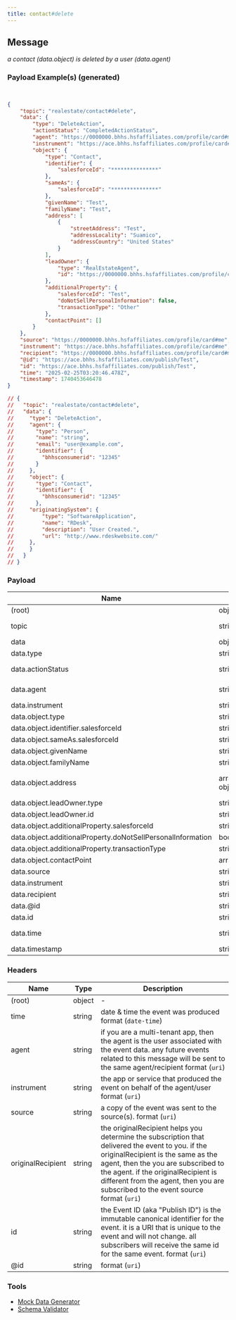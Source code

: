 ```yaml
---
title: contact#delete
---
```

## Message

*a contact (data.object) is deleted by a user (data.agent)*

### Payload Example(s) (generated)

```json


{
    "topic": "realestate/contact#delete",
    "data": {
        "type": "DeleteAction",
        "actionStatus": "CompletedActionStatus",
        "agent": "https://0000000.bhhs.hsfaffiliates.com/profile/card#me",
        "instrument": "https://ace.bhhs.hsfaffiliates.com/profile/card#me",
        "object": {
            "type": "Contact",
            "identifier": {
                "salesforceId": "***************"
            },
            "sameAs": {
                "salesforceId": "***************"
            },
            "givenName": "Test",
            "familyName": "Test",
            "address": [
                {
                    "streetAddress": "Test",
                    "addressLocality": "Suamico",
                    "addressCountry": "United States"
                }
            ],
            "leadOwner": {
                "type": "RealEstateAgent",
                "id": "https://0000000.bhhs.hsfaffiliates.com/profile/card#me"
            },
            "additionalProperty": {
                "salesforceId": "Test",
                "doNotSellPersonalInformation": false,
                "transactionType": "Other"
            },
            "contactPoint": []
        }
    },
    "source": "https://0000000.bhhs.hsfaffiliates.com/profile/card#me",
    "instrument": "https://ace.bhhs.hsfaffiliates.com/profile/card#me",
    "recipient": "https://0000000.bhhs.hsfaffiliates.com/profile/card#me",
    "@id": "https://ace.bhhs.hsfaffiliates.com/publish/Test",
    "id": "https://ace.bhhs.hsfaffiliates.com/publish/Test",
    "time": "2025-02-25T03:20:46.478Z",
    "timestamp": 1740453646478
}

// {
//   "topic": "realestate/contact#delete",
//   "data": {
//     "type": "DeleteAction",
//     "agent": {
//       "type": "Person",
//       "name": "string",
//       "email": "user@example.com",
//       "identifier": {
//         "bhhsconsumerid": "12345"
//       }
//     },
//     "object": {
//       "type": "Contact",
//       "identifier": {
//         "bhhsconsumerid": "12345"
//       },
//     "originatingSystem": {
//         "type": "SoftwareApplication",
//         "name": "RDesk",
//         "description": "User Created.",
//         "url": "http://www.rdeskwebsite.com/"
//     }, 
//     }
//   }
// }
```



### Payload

| Name | Type | Description |
|---|---|---|
| (root) | object | - |
| topic | string | const (`"realestate/contact#delete"`)  |
| data | object | - |
| data.type | string | const (`"DeleteAction"`)  |
| data.actionStatus | string | const (`"CompletedActionStatus"`) |
| data.agent |  string&lt;uri&gt;  | the user,tema or organization who sent the event  |
| data.instrument | string&lt;uri&gt;  | data instrument |
| data.object.type | string | const (`"Contact"`)  |
| data.object.identifier.salesforceId | string |  identifier Salesforce Id |
| data.object.sameAs.salesforceId | string |  sameAs Salesforce Id |
| data.object.givenName  | string |  given name |
| data.object.familyName | string | family name |
| data.object.address | array of object |  object has { streetAddress addressLocality , addressCountry } |
| data.object.leadOwner.type | string |  type of lead owner |
| data.object.leadOwner.id   |  string&lt;uri&gt; |  id(url) of lead owner |
| data.object.additionalProperty.salesforceId | string | salesforce Id |
| data.object.additionalProperty.doNotSellPersonalInformation | bool | false |
| data.object.additionalProperty.transactionType |string | transaction type  |
| data.object.contactPoint | array | contact point array |
| data.source | string |  format (`uri`) |
| data.instrument | string |  format (`uri`) |
| data.recipient | string |  format (`uri`) | 
| data.@id | string |  format (`uri`) |
| data.id  | string |  format (`uri`) | 
| data.time | string | date & time the event was produced format (`date-time`) |
| data.timestamp | string | time in numbers |  

### Headers

| Name | Type | Description |
|---|---|---|
| (root) | object | - |
| time | string | date & time the event was produced format (`date-time`) |
| agent | string | if you are a multi-tenant app, then the agent is the user associated with the event data. any future events related to this message will be sent to the same agent/recipient format (`uri`) |
| instrument | string | the app or service that produced the event on behalf of the agent/user format (`uri`) |
| source | string | a copy of the event was sent to the source(s). format (`uri`) |
| originalRecipient | string | the originalRecipient helps you determine the subscription that delivered the event to you. if the originalRecipient is the same as the agent, then the you are subscribed to the agent. if the originalRecipient is different from the agent, then you are subscribed to the event source format (`uri`) |
| id | string | the Event ID (aka "Publish ID") is the immutable canonical identifier for the event. it is a URI that is unique to the event and will not change. all subscribers will receive the same id for the same event. format (`uri`) |
| @id | string |  format (`uri`) |

### Tools

* [Mock Data Generator](/tools/mock-data-generator)
* [Schema Validator](/tools/validate)


